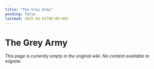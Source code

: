 ```yaml
---
title: "The Grey Army"
pending: false
lastmod: 2025-08-01T00:00:00Z
---
```


# The Grey Army

*This page is currently empty in the original wiki. No content available to migrate.*
